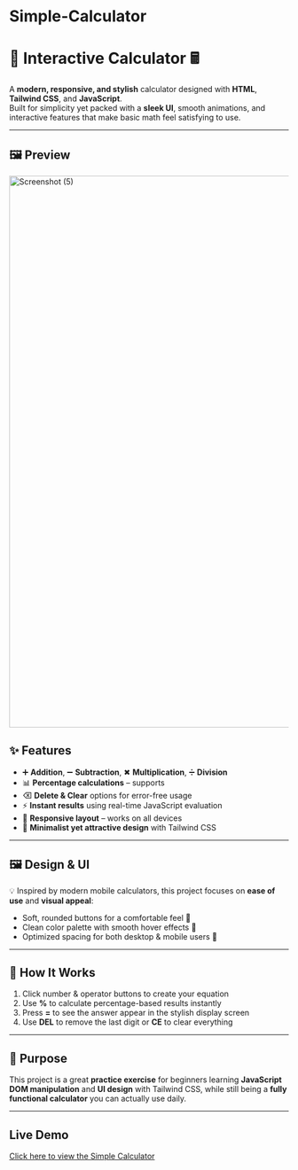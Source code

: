 # Simple-Calculator
# 🎨 Interactive Calculator 🖩  

A **modern, responsive, and stylish** calculator designed with **HTML**, **Tailwind CSS**, and **JavaScript**.  
Built for simplicity yet packed with a **sleek UI**, smooth animations, and interactive features that make basic math feel satisfying to use.  

---

## 🖼️ Preview

<img width="1273" height="996" alt="Screenshot (5)" src="https://github.com/user-attachments/assets/de78c0d1-a41a-4ceb-8fc9-6be7df41c238" />


## ✨ Features  

- ➕ **Addition**, ➖ **Subtraction**, ✖ **Multiplication**, ➗ **Division**  
- 📊 **Percentage calculations** – supports  
- ⌫ **Delete & Clear** options for error-free usage  
- ⚡ **Instant results** using real-time JavaScript evaluation  
- 📱 **Responsive layout** – works on all devices  
- 🎯 **Minimalist yet attractive design** with Tailwind CSS  

---

## 🖼️ Design & UI 

💡 Inspired by modern mobile calculators, this project focuses on **ease of use** and **visual appeal**:  
- Soft, rounded buttons for a comfortable feel 🎀  
- Clean color palette with smooth hover effects 🎨  
- Optimized spacing for both desktop & mobile users 📱  

---

## 🚀 How It Works  

1. Click number & operator buttons to create your equation  
2. Use **%** to calculate percentage-based results instantly  
3. Press **=** to see the answer appear in the stylish display screen  
4. Use **DEL** to remove the last digit or **CE** to clear everything  

---

## 🎯 Purpose  

This project is a great **practice exercise** for beginners learning **JavaScript DOM manipulation** and **UI design** with Tailwind CSS, while still being a **fully functional calculator** you can actually use daily.

---

## Live Demo  
[Click here to view the Simple Calculator](https://simple-calculator-phi-dusky.vercel.app)

